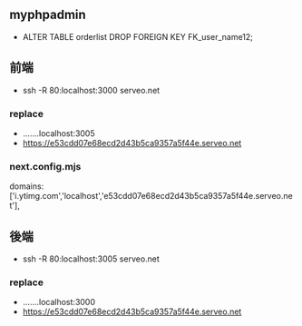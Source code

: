 
## myphpadmin

- ALTER TABLE orderlist DROP FOREIGN KEY FK_user_name12;

## 前端
- ssh -R 80:localhost:3000 serveo.net

### replace
- .......localhost:3005
- https://e53cdd07e68ecd2d43b5ca9357a5f44e.serveo.net

### next.config.mjs
domains: ['i.ytimg.com','localhost','e53cdd07e68ecd2d43b5ca9357a5f44e.serveo.net'],

## 後端
- ssh -R 80:localhost:3005 serveo.net

### replace
- .......localhost:3000
- https://e53cdd07e68ecd2d43b5ca9357a5f44e.serveo.net